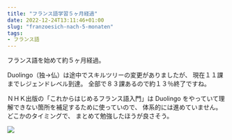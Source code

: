 ```yaml
---
title: "フランス語学習５ヶ月経過"
date: 2022-12-24T13:11:46+01:00
slug: "franzoesich-nach-5-monaten"
tags:
- フランス語
---
```

フランス語を始めて約５ヶ月経過。

Duolingo（独→仏）は途中でスキルツリーの変更がありましたが、
現在１１課までレジェンドレベル到達。
全部で８３課あるので約１３％終了ですね。

ＮＨＫ出版の「これからはじめるフランス語入門」は Duolingo をやっていて理解できない箇所を補足するために使っていので、
体系的には進めていません。
どこかのタイミングで、
まとめて勉強したほうが良さそう。

![](/assets/2022/12/24/Screenshot_20221224_091416_Duolingo.png)
